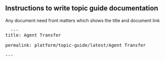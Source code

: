 
## Instructions to write topic guide documentation

Any document need front matters  which shows the title and document link

<pre>
  ---
title: Agent Transfer

permalink: platform/topic-guide/latest/Agent Transfer

---
</pre?>
